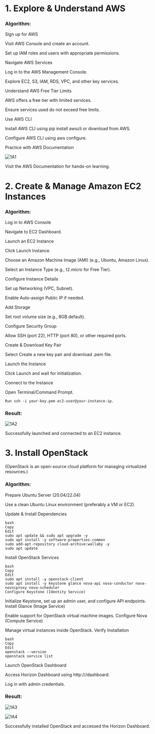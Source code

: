 # 1. Explore & Understand AWS
### Algorithm:

Sign up for AWS

Visit AWS Console and create an account.

Set up IAM roles and users with appropriate permissions.

Navigate AWS Services

Log in to the AWS Management Console.

Explore EC2, S3, IAM, RDS, VPC, and other key services.

Understand AWS Free Tier Limits

AWS offers a free tier with limited services.

Ensure services used do not exceed free limits.

Use AWS CLI

Install AWS CLI using pip install awscli or download from AWS.

Configure AWS CLI using aws configure.

Practice with AWS Documentation

![1A1](https://github.com/user-attachments/assets/6388d943-ff30-41d6-9472-afb18f3e70a1)

Visit the AWS Documentation for hands-on learning.


# 2. Create & Manage Amazon EC2 Instances
### Algorithm:

Log in to AWS Console

Navigate to EC2 Dashboard.

Launch an EC2 Instance

Click Launch Instance.

Choose an Amazon Machine Image (AMI) (e.g., Ubuntu, Amazon Linux).

Select an Instance Type (e.g., t2.micro for Free Tier).

Configure Instance Details

Set up Networking (VPC, Subnet).

Enable Auto-assign Public IP if needed.

Add Storage

Set root volume size (e.g., 8GB default).

Configure Security Group

Allow SSH (port 22), HTTP (port 80), or other required ports.

Create & Download Key Pair

Select Create a new key pair and download .pem file.

Launch the Instance

Click Launch and wait for initialization.

Connect to the Instance

Open Terminal/Command Prompt.

```
Run ssh -i your-key.pem ec2-user@your-instance-ip.
```

### Result:

![1A2](https://github.com/user-attachments/assets/cf0d2812-1f08-4695-9a7f-b2ffa3a8a8df)

Successfully launched and connected to an EC2 instance.


# 3. Install OpenStack
(OpenStack is an open-source cloud platform for managing virtualized resources.)

### Algorithm:

Prepare Ubuntu Server (20.04/22.04)

Use a clean Ubuntu Linux environment (preferably a VM or EC2).

Update & Install Dependencies

```
bash
Copy
Edit
sudo apt update && sudo apt upgrade -y
sudo apt install -y software-properties-common
sudo add-apt-repository cloud-archive:wallaby -y
sudo apt update
```

Install OpenStack Services

```
bash
Copy
Edit
sudo apt install -y openstack-client
sudo apt install -y keystone glance nova-api nova-conductor nova-novncproxy nova-scheduler
Configure Keystone (Identity Service)
```

Initialize Keystone, set up an admin user, and configure API endpoints.
Install Glance (Image Service)

Enable support for OpenStack virtual machine images.
Configure Nova (Compute Service)

Manage virtual instances inside OpenStack.
Verify Installation

```
bash
Copy
Edit
openstack --version
openstack service list
```

Launch OpenStack Dashboard

Access Horizon Dashboard using http://<your-server-ip>/dashboard.

Log in with admin credentials.

### Result:

![1A3](https://github.com/user-attachments/assets/d41512a5-e09e-4575-9f49-6968048656cf)




![1A4](https://github.com/user-attachments/assets/29686733-b74a-4f51-b098-e082861c935f)


Successfully installed OpenStack and accessed the Horizon Dashboard.
